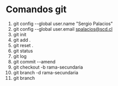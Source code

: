 # Comandos git

1. git config --global user.name "Sergio Palacios"
2. git config --global user.email spalacios@scd.cl
3. git init
4. git add .
5. git reset .
6. git status
7. git log
8. git commit --amend
9. git checkout -b rama-secundaria
10. git branch -d rama-secundaria
11. git branch